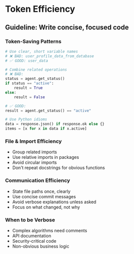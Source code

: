 # Token Efficiency

## Guideline: Write concise, focused code

### Token-Saving Patterns

```python
# Use clear, short variable names
# ❌ BAD: user_profile_data_from_database
# ✅ GOOD: user_data

# Combine related operations
# ❌ BAD:
status = agent.get_status()
if status == "active":
    result = True
else:
    result = False

# ✅ GOOD:
result = agent.get_status() == "active"

# Use Python idioms
data = response.json() if response.ok else {}
items = [x for x in data if x.active]
```

### File & Import Efficiency
- Group related imports
- Use relative imports in packages
- Avoid circular imports
- Don't repeat docstrings for obvious functions

### Communication Efficiency
- State file paths once, clearly
- Use concise commit messages
- Avoid verbose explanations unless asked
- Focus on what changed, not why

### When to be Verbose
- Complex algorithms need comments
- API documentation
- Security-critical code
- Non-obvious business logic